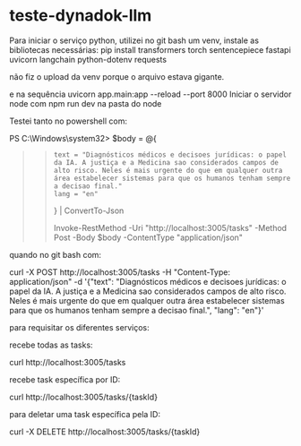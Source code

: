 # teste-dynadok-llm

Para iniciar o serviço python, utilizei no git bash um venv, instale as bibliotecas necessárias: 
pip install transformers torch sentencepiece fastapi uvicorn langchain python-dotenv requests

não fiz o upload da venv porque o arquivo estava gigante.


e na sequência uvicorn app.main:app --reload --port 8000
Iniciar o servidor node com npm run dev na pasta do node

Testei tanto no powershell com: 

PS C:\Windows\system32> $body = @{
>>     text = "Diagnósticos médicos e decisoes jurídicas: o papel da IA. A justiça e a Medicina sao considerados campos de alto risco. Neles é mais urgente do que em qualquer outra área estabelecer sistemas para que os humanos tenham sempre a decisao final."
>>     lang = "en"
>> } | ConvertTo-Json
>>
>> Invoke-RestMethod -Uri "http://localhost:3005/tasks" -Method Post -Body $body -ContentType "application/json"
>> 
quando no git bash com: 

curl -X POST http://localhost:3005/tasks -H "Content-Type: application/json" -d '{"text": "Diagnósticos médicos e decisoes jurídicas: o papel da IA. A justiça e a Medicina sao considerados campos de alto risco. Neles é mais urgente do que em qualquer outra área estabelecer sistemas para que os humanos tenham sempre a decisao final.", "lang": "en"}'

para requisitar os diferentes serviços: 

recebe todas as tasks: 

curl http://localhost:3005/tasks

recebe task específica por ID: 

curl http://localhost:3005/tasks/{taskId}

para deletar uma task específica pela ID:

curl -X DELETE http://localhost:3005/tasks/{taskId}
